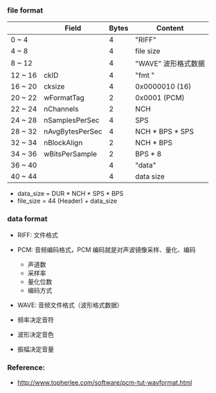 ### file format

|         | Field           | Bytes | Content             |
|---------|-----------------|-------|---------------------|
| 0 ~  4  |                 | 4     | "RIFF"              |
| 4 ~  8  |                 | 4     | file size           |
| 8 ~ 12  |                 | 4     | "WAVE" 波形格式数据 |
| 12 ~ 16 | ckID            | 4     | "fmt "              |
| 16 ~ 20 | cksize          | 4     | 0x0000010 (16)      |
| 20 ~ 22 | wFormatTag      | 2     | 0x0001 (PCM)        |
| 22 ~ 24 | nChannels       | 2     | NCH                 |
| 24 ~ 28 | nSamplesPerSec  | 4     | SPS                 |
| 28 ~ 32 | nAvgBytesPerSec | 4     | NCH * BPS * SPS     |
| 32 ~ 34 | nBlockAlign     | 2     | NCH * BPS           |
| 34 ~ 36 | wBitsPerSample  | 2     | BPS * 8             |
| 36 ~ 40 |                 | 4     | "data"              |
| 40 ~ 44 |                 | 4     | data size           |

- data_size = DUR * NCH * SPS * BPS
- file_size = 44 (Header) + data_size

### data format

* RIFF: 文件格式
* PCM: 音频编码格式，PCM 编码就是对声波镜像采样、量化、编码
    * 声道数
    * 采样率
    * 量化位数
    * 编码方式
* WAVE: 音频文件格式（波形格式数据）

* 频率决定音符
* 波形决定音色
* 振幅决定音量

### Reference:

- http://www.topherlee.com/software/pcm-tut-wavformat.html
